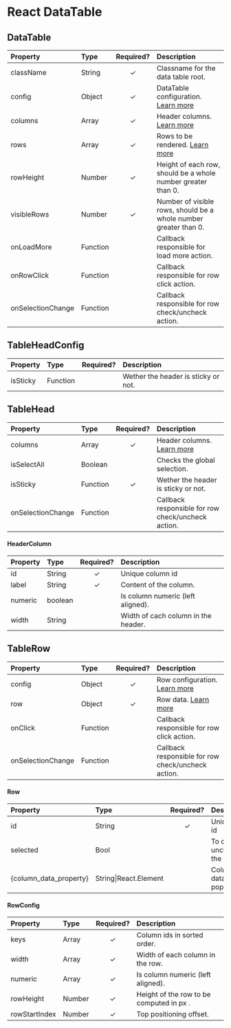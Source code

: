 # React DataTable

## DataTable
| Property              | Type          | Required?  | Description                     |
| :-------------------- | :------------ | :--------: | :------------------------------ |
| className             | String        |     ✓     | Classname for the data table root. |
| config                | Object        |     ✓     | DataTable configuration. [Learn more](#TableHeadConfig)||
| columns               | Array         |     ✓     | Header columns. [Learn more](#HeaderColumn)|
| rows                  | Array         |      ✓    | Rows to be rendered. [Learn more](#Row) |
| rowHeight             | Number        |      ✓    | Height of each row, should be a whole number greater than 0. |
| visibleRows           | Number        |      ✓    | Number of visible rows, should be a whole number greater than 0.|
| onLoadMore            | Function      |            | Callback responsible for load more action. |
| onRowClick            | Function      |            | Callback responsible for row click action. |
| onSelectionChange     | Function      |            | Callback responsible for row check/uncheck action. |

## TableHeadConfig
| Property              | Type          | Required?  | Description                     |
| :-------------------- | :------------ | :--------: | :------------------------------ |
| isSticky              | Function      |            | Wether the header is sticky or not. |

## TableHead
| Property              | Type          | Required?  | Description                     |
| :-------------------- | :------------ | :--------: | :------------------------------ |
| columns               | Array         |     ✓     | Header columns. [Learn more](#HeaderColumn) |
| isSelectAll           | Boolean       |            | Checks the global selection. |
| isSticky              | Function      |     ✓     | Wether the header is sticky or not. |
| onSelectionChange     | Function      |            | Callback responsible for row check/uncheck action. |

#### HeaderColumn
| Property          | Type      | Required? | Description                |
| :---------------- | :-------- | :-------: | :------------------------- |
| id                | String    |     ✓     | Unique column id  |
| label             | String    |     ✓     | Content of the column. |
| numeric           | boolean   |           | Is column numeric (left aligned).   |
| width             | String    |           | Width of cach column in the header.   |

## TableRow
| Property              | Type          | Required?  | Description                     |
| :-------------------- | :------------ | :--------: | :------------------------------ |
| config                | Object        |     ✓     | Row configuration. [Learn more](#RowConfig) |
| row                   | Object        |     ✓     | Row data. [Learn more](#Row)  |
| onClick               | Function      |           | Callback responsible for row click action. |
| onSelectionChange     | Function      |           | Callback responsible for row check/uncheck action. |

#### Row
| Property                  | Type                          | Required? | Description                |
| :------------------------ | :---------------------------- | :-------: | :------------------------- |
| id                        | String                        |     ✓     | Unique row id  |
| selected                  | Bool                          |           | To check or uncheck the row. |
| {column_data_property}    | String\|React.Element         |           | Column data to be populated. |

#### RowConfig
| Property          | Type              | Required?  | Description                     |
| :---------------- | :---------------- | :--------: | :------------------------------ |
| keys              | Array<String>     |     ✓      |  Column ids in sorted order.  |
| width             | Array<String>     |     ✓      | Width of each column in the row.   |
| numeric           | Array<boolean>    |     ✓      | Is column numeric (left aligned).   |
| rowHeight         | Number            |     ✓      | Height of the row to be computed in px .  |
| rowStartIndex     | Number            |     ✓      | Top positioning offset.   |
